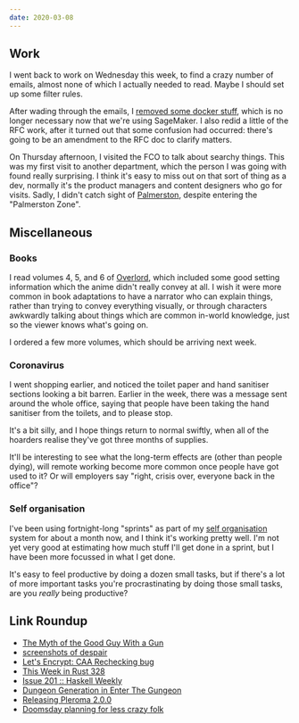 ```yaml
---
date: 2020-03-08
---
```


## Work

I went back to work on Wednesday this week, to find a crazy number of
emails, almost none of which I actually needed to read.  Maybe I
should set up some filter rules.

After wading through the emails, I [removed some ][docker1] [docker
stuff][docker2], which is no longer necessary now that we're using
SageMaker.  I also redid a little of the RFC work, after it turned out
that some confusion had occurred: there's going to be an amendment to
the RFC doc to clarify matters.

On Thursday afternoon, I visited the FCO to talk about searchy things.
This was my first visit to another department, which the person I was
going with found really surprising.  I think it's easy to miss out on
that sort of thing as a dev, normally it's the product managers and
content designers who go for visits.  Sadly, I didn't catch sight of
[Palmerston][], despite entering the "Palmerston Zone".

[docker1]: https://github.com/alphagov/search-api/pull/2010
[docker2]: https://github.com/alphagov/govuk-puppet/pull/10212
[Palmerston]: https://en.wikipedia.org/wiki/Palmerston_(cat)

## Miscellaneous

### Books

I read volumes 4, 5, and 6 of [Overlord][], which included some good
setting information which the anime didn't really convey at all.  I
wish it were more common in book adaptations to have a narrator who
can explain things, rather than trying to convey everything visually,
or through characters awkwardly talking about things which are common
in-world knowledge, just so the viewer knows what's going on.

I ordered a few more volumes, which should be arriving next week.

[Overlord]: https://en.wikipedia.org/wiki/Overlord_(novel_series)

### Coronavirus

I went shopping earlier, and noticed the toilet paper and hand
sanitiser sections looking a bit barren.  Earlier in the week, there
was a message sent around the whole office, saying that people have
been taking the hand sanitiser from the toilets, and to please stop.

It's a bit silly, and I hope things return to normal swiftly, when all
of the hoarders realise they've got three months of supplies.

It'll be interesting to see what the long-term effects are (other than
people dying), will remote working become more common once people have
got used to it?  Or will employers say "right, crisis over, everyone
back in the office"?


### Self organisation

I've been using fortnight-long "sprints" as part of my [self
organisation][] system for about a month now, and I think it's working
pretty well.  I'm not yet very good at estimating how much stuff I'll
get done in a sprint, but I have been more focussed in what I get
done.

It's easy to feel productive by doing a dozen small tasks, but if
there's a lot of more important tasks you're procrastinating by doing
those small tasks, are you *really* being productive?

[self organisation]: https://memo.barrucadu.co.uk/self-organisation.html

## Link Roundup

- [The Myth of the Good Guy With a Gun](https://slate.com/technology/2015/01/good-guy-with-a-gun-myth-guns-increase-the-risk-of-homicide-accidents-suicide.html)
- [screenshots of despair](https://screenshotsofdespair.tumblr.com/)
- [Let's Encrypt: CAA Rechecking bug](https://bugzilla.mozilla.org/show_bug.cgi?id=1619047#c1)
- [This Week in Rust 328](https://this-week-in-rust.org/blog/2020/03/03/this-week-in-rust-328/)
- [Issue 201 :: Haskell Weekly](https://haskellweekly.news/issue/201.html)
- [Dungeon Generation in Enter The Gungeon](https://www.boristhebrave.com/2019/07/28/dungeon-generation-in-enter-the-gungeon/)
- [Releasing Pleroma 2.0.0](https://pleroma.social/blog/2020/03/08/releasing-pleroma-2-0-0/)
- [Doomsday planning for less crazy folk](http://lcamtuf.coredump.cx/prep/)
